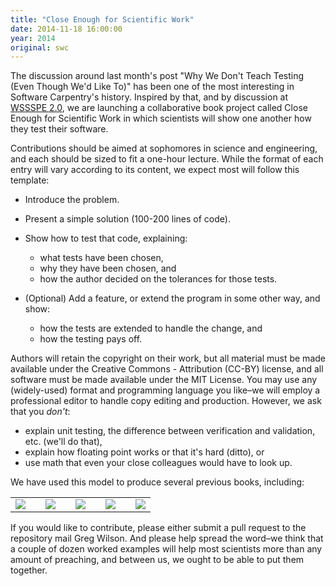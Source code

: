 ```yaml
---
title: "Close Enough for Scientific Work"
date: 2014-11-18 16:00:00
year: 2014
original: swc
---
```


The discussion around last month's post
"Why We Don't Teach Testing (Even Though We'd Like To)"
has been one of the most interesting in Software Carpentry's history.
Inspired by that,
and by discussion at <a href="http://wssspe.researchcomputing.org.uk/WSSSPE2/">WSSSPE 2.0</a>,
we are launching a collaborative book project called
Close Enough for Scientific Work
in which scientists will show one another how they test their software.


Contributions should be aimed at sophomores in science and engineering,
and each should be sized to fit a one-hour lecture.
While the format of each entry will vary according to its content,
we expect most will follow this template:

-   Introduce the problem.

-   Present a simple solution (100-200 lines of code).

-   Show how to test that code, explaining:
    -   what tests have been chosen,
    -   why they have been chosen, and
    -   how the author decided on the tolerances for those tests.
-   (Optional) Add a feature, or extend the program in some other way, and show:
    -   how the tests are extended to handle the change, and
    -   how the testing pays off.

Authors will retain the copyright on their work,
but all material must be made available under the Creative Commons - Attribution (CC-BY) license,
and all software must be made available under the MIT License.
You may use any (widely-used) format and programming language you like–we
will employ a professional editor to handle copy editing and production.
However, we ask that you *don't*:

-   explain unit testing, the difference between verification and validation, etc. (we'll do that),
-   explain how floating point works or that it's hard (ditto), or
-   use math that even your close colleagues would have to look up.

We have used this model to produce several previous books,
including:

<table>
  <tr>
    <td><a href="http://www.amazon.com/Beautiful-Code-Leading-Programmers-Practice/dp/0596510047/"><img src="{{'/files/2014/11/beautiful-code.jpg' | relative_url}}" class="narrow" /></a></td>
    <td> </td>
    <td><a href="http://www.amazon.com/Making-Software-Really-Works-Believe/dp/0596808321/"><img src="{{'/files/2014/11/making-software.jpg' | relative_url}}" class="narrow" /></a></td>
    <td> </td>
    <td><a href="http://www.amazon.com/Architecture-Open-Source-Applications/dp/1257638017/"><img src="{{'/files/2014/11/aosa-1.jpg' | relative_url}}" class="narrow" /></a></td>
    <td> </td>
    <td><a href="http://www.amazon.com/Architecture-Open-Source-Applications-Ii/dp/1105571815/"><img src="{{'/files/2014/11/aosa-2.jpg' | relative_url}}" class="narrow" /></a></td>
    <td> </td>
    <td><a href="http://www.amazon.com/Performance-Open-Source-Applications/dp/1304488780/"><img src="{{'/files/2014/11/posa.jpg' | relative_url}}" class="narrow" /></a></td>
  </tr>
</table>

If you would like to contribute, please either
submit a pull request to
the repository
mail Greg Wilson.
And please help spread the word–we
think that a couple of dozen worked examples
will help most scientists more than any amount of preaching,
and between us,
we ought to be able to put them together.

